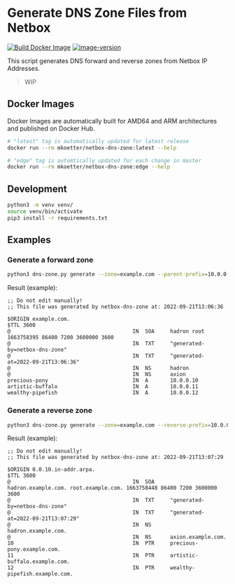# Generate DNS Zone Files from Netbox

[![Build Docker Image](https://github.com/michaelkoetter/netbox-dns-zone/actions/workflows/build-image.yml/badge.svg)](https://github.com/michaelkoetter/netbox-dns-zone/actions/workflows/build-image.yml)
[![image-version](https://img.shields.io/static/v1?logo=docker&label=Docker+Hub&message=mkoetter/netbox-dns-zone&color=informational)](https://hub.docker.com/r/mkoetter/netbox-dns-zone)

This script generates DNS forward and reverse zones from Netbox IP Addresses.

> WIP

## Docker Images

Docker Images are automatically built for AMD64 and ARM architectures and published on Docker Hub.

```bash
# "latest" tag is automatically updated for latest release
docker run --rm mkoetter/netbox-dns-zone:latest --help

# "edge" tag is automtically updated for each change in master
docker run --rm mkoetter/netbox-dns-zone:edge --help
```

## Development

```bash
python3 -m venv venv/
source venv/bin/activate
pip3 install -r requirements.txt
```

## Examples

### Generate a forward zone

```bash
python3 dns-zone.py generate --zone=example.com --parent-prefix=10.0.0.0/24 --nameserver=hadron --nameserver=axion
```

Result (example):
```bind
;; Do not edit manually!
;; This file was generated by netbox-dns-zone at: 2022-09-21T13:06:36

$ORIGIN example.com.
$TTL 3600
@                                       IN  SOA     hadron root 1663758395 86400 7200 3600000 3600
@                                       IN  TXT     "generated-by=netbox-dns-zone"
@                                       IN  TXT     "generated-at=2022-09-21T13:06:36"
@                                       IN  NS      hadron
@                                       IN  NS      axion
precious-pony                           IN  A       10.0.0.10
artistic-buffalo                        IN  A       10.0.0.11
wealthy-pipefish                        IN  A       10.0.0.12
```

### Generate a reverse zone

```bash
python3 dns-zone.py generate --zone=example.com --reverse-prefix=10.0.0.0/24 --nameserver=hadron --nameserver=axion
```

Result (example):
```bind
;; Do not edit manually!
;; This file was generated by netbox-dns-zone at: 2022-09-21T13:07:29

$ORIGIN 0.0.10.in-addr.arpa.
$TTL 3600
@                                       IN  SOA     hadron.example.com. root.example.com. 1663758448 86400 7200 3600000 3600
@                                       IN  TXT     "generated-by=netbox-dns-zone"
@                                       IN  TXT     "generated-at=2022-09-21T13:07:29"
@                                       IN  NS      hadron.example.com.
@                                       IN  NS      axion.example.com.
10                                      IN  PTR     precious-pony.example.com.
11                                      IN  PTR     artistic-buffalo.example.com.
12                                      IN  PTR     wealthy-pipefish.example.com.
```